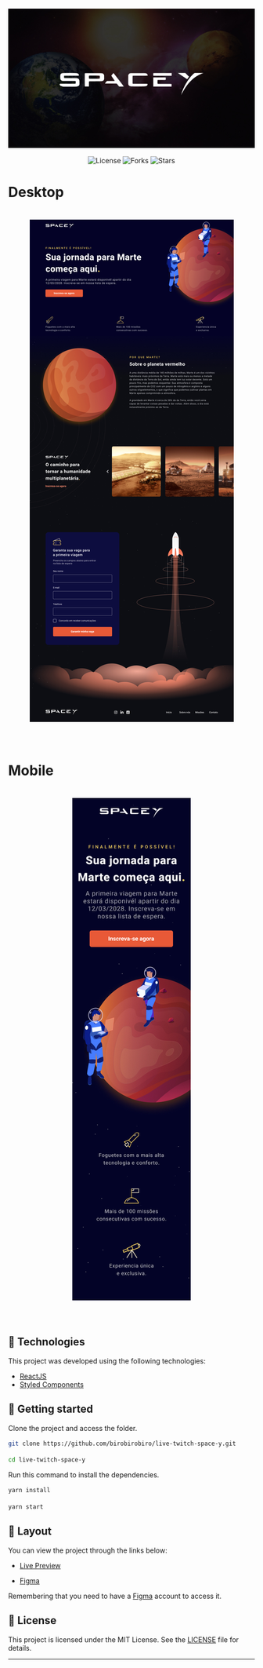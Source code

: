 <p align="center">
  <img alt="SpaceY" src=".github/Cover.jpg">
</p>

<p align="center">
  <img  src="https://img.shields.io/static/v1?label=license&message=MIT&color=0B1E8A&labelColor=E85937" alt="License">
  
  <img src="https://img.shields.io/github/forks/birobirobiro/live-twitch-space-y?label=forks&message=MIT&color=0B1E8A&labelColor=E85937" alt="Forks">

  <img src="https://img.shields.io/github/stars/birobirobiro/live-twitch-space-y?label=stars&message=MIT&color=0B1E8A&labelColor=E85937" alt="Stars">
</p>

# Desktop

<h1 align="center">
    <img alt="Preview Desktop" title="Preview Desktop" src=".github/Desktop.jpg" />
</h1>

<br>

# Mobile

<h1 align="center">
    <img alt="Preview Mobile" title="Preview Mobile" src=".github/Mobile.jpg" />
</h1>

<br>

## 🧪 Technologies

This project was developed using the following technologies:

- [ReactJS](https://reactjs.org/)
- [Styled Components](https://styled-components.com/)

## 🚀 Getting started

Clone the project and access the folder.

```bash
git clone https://github.com/birobirobiro/live-twitch-space-y.git

cd live-twitch-space-y

```

Run this command to install the dependencies.

```bash
yarn install

yarn start
```

## 🔖 Layout

You can view the project through the links below:

- [Live Preview](#)

- [Figma](https://www.figma.com/community/file/986447430009792279/duplicate)

Remembering that you need to have a [Figma](http://figma.com/) account to access it.

## 📝 License

This project is licensed under the MIT License. See the [LICENSE](LICENSE) file for details.

---
